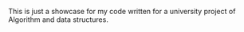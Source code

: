 This is just a showcase for my code written for a university project of Algorithm and data structures.

